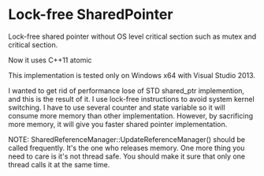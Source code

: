 Lock-free SharedPointer
=============
Lock-free shared pointer without OS level critical section such as mutex and critical section.

Now it uses C++11 atomic

This implementation is tested only on Windows x64 with Visual Studio 2013.

I wanted to get rid of performance lose of STD shared_ptr implemention, and this is the result of it.
I use lock-free instructions to avoid system kernel switching. I have to use several counter and state variable so it will consume more memory than other implementation.
However, by sacrificing more memory, it will give you faster shared pointer implementation.

NOTE: SharedReferenceManager::UpdateReferenceManager() should be called frequently. It's the one who releases memory. One more thing you need to care is it's not thread safe.
You should make it sure that only one thread calls it at the same time.


